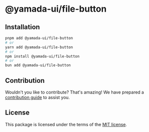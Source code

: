 # @yamada-ui/file-button

## Installation

```sh
pnpm add @yamada-ui/file-button
# or
yarn add @yamada-ui/file-button
# or
npm install @yamada-ui/file-button
# or
bun add @yamada-ui/file-button
```

## Contribution

Wouldn't you like to contribute? That's amazing! We have prepared a [contribution guide](https://github.com/yamada-ui/yamada-ui/blob/main/CONTRIBUTING.md) to assist you.

## License

This package is licensed under the terms of the
[MIT license](https://github.com/yamada-ui/yamada-ui/blob/main/LICENSE).
